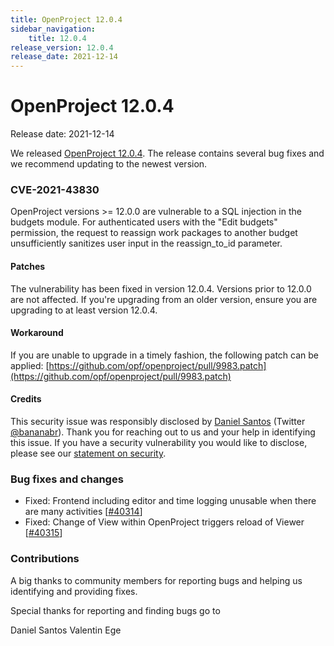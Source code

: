 ```yaml
---
title: OpenProject 12.0.4
sidebar_navigation:
    title: 12.0.4
release_version: 12.0.4
release_date: 2021-12-14
---
```


# OpenProject 12.0.4

Release date: 2021-12-14

We released [OpenProject 12.0.4](https://community.openproject.com/versions/1502).
The release contains several bug fixes and we recommend updating to the newest version.

<!--more-->
### CVE-2021-43830

OpenProject versions >= 12.0.0 are vulnerable to a SQL injection in the budgets module. For authenticated users with the "Edit budgets" permission, the request to reassign work packages to another budget unsufficiently sanitizes user input in the reassign_to_id parameter.

#### Patches

The vulnerability has been fixed in version 12.0.4. Versions prior to 12.0.0 are not affected. If you're upgrading from an older version, ensure you are upgrading to at least version 12.0.4.

#### Workaround
If you are unable to upgrade in a timely fashion, the following patch can be applied: [https://github.com/opf/openproject/pull/9983.patch](https://github.com/opf/openproject/pull/9983.patch)

#### Credits
This security issue was responsibly disclosed by [Daniel Santos](https://github.com/bananabr) (Twitter [@bananabr](https://twitter.com/bananabr)). Thank you for reaching out to us and your help in identifying this issue. If you have a security vulnerability you would like to disclose, please see our [statement on security](https://www.openproject.org/docs/security-and-privacy/statement-on-security/).

### Bug fixes and changes
- Fixed: Frontend including editor and time logging unusable when there are many activities \[[#40314](https://community.openproject.com/wp/40314)\]
- Fixed: Change of View within OpenProject triggers reload of Viewer \[[#40315](https://community.openproject.com/wp/40315)\]

### Contributions
A big thanks to community members for reporting bugs and helping us identifying and providing fixes.

Special thanks for reporting and finding bugs go to

Daniel Santos
Valentin Ege
